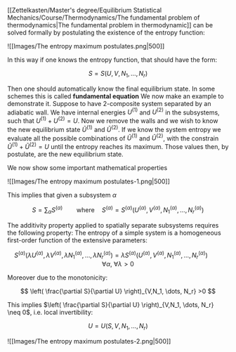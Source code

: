 [[Zettelkasten/Master's degree/Equilibrium Statistical Mechanics/Course/Thermodynamics/The fundamental problem of thermodynamics|The fundamental problem in thermodynamic]] can be solved formally by postulating the existence of the entropy function: 

![[Images/The entropy maximum postulates.png|500]]

In this way if one knows the entropy function, that should have the form:

$$ S=S(U, V, N_1, \dots, N_r) $$

Then one should automatically know the final equilibrium state.
In some schemes this is called **fundamental equation**
We now make an example to demonstrate it.
Suppose to have 2-composite system separated by an adiabatic wall. We have internal energies $U^{(1)}$ and $U^{(2)}$ in the subsystems, such that $U^{(1)}+U^{(2)} = U$.
Now we remove the walls and we wish to know the new equilibrium state $\tilde{U}^{(1)}$ and $\tilde{U}^{(2)}$.
If we know the system entropy we evaluate all the possible combinations of $\tilde{U}^{(1)}$ and $\tilde{U}^{(2)}$, with the constrain $\tilde{U}^{(1)}+\tilde{U}^{(2)}=U$ until the entropy reaches its maximum.
Those values then, by postulate, are the new equilibrium state. 

We now show some important mathematical properties

![[Images/The entropy maximum postulates-1.png|500]]

This implies that given a subsystem $\alpha$ 
 
 $$ S = \sum_{\alpha}S^{(\alpha)} \qquad \mbox{where}\quad S^{(\alpha)}=S^{(\alpha)}(U^{(\alpha)}, V^{(\alpha)}, N_1^{(\alpha)}, \dots, N_r^{(\alpha)})$$

The additivity property applied to spatially separate subsystems requires the following property: The entropy of a simple system is a homogeneous first-order function of the extensive parameters:

$$S^{(\alpha)}(\lambda U^{(\alpha)}, \lambda V^{(\alpha)}, \lambda N_1^{(\alpha)}, \dots, \lambda N_r^{(\alpha)}) =\lambda S^{(\alpha)}(U^{(\alpha)}, V^{(\alpha)}, N_1^{(\alpha)}, \dots, N_r^{(\alpha)}) \qquad \forall \alpha, \ \forall \lambda >0$$

Moreover due to the monotonicity:

$$ \left( \frac{\partial S}{\partial U} \right)_{V,N_1, \dots, N_r} >0 $$

This implies $\left( \frac{\partial S}{\partial U} \right)_{V,N_1, \dots, N_r} \neq 0$, i.e. local invertibility:

$$ U=U(S,V,N_1, \dots, N_r) $$

![[Images/The entropy maximum postulates-2.png|500]]